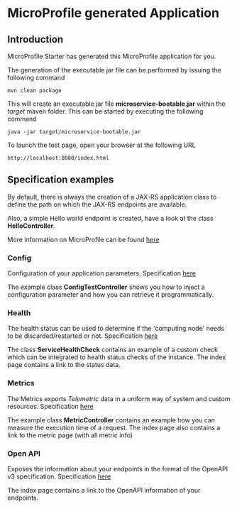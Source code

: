 



# MicroProfile generated Application

## Introduction

MicroProfile Starter has generated this MicroProfile application for you.

The generation of the executable jar file can be performed by issuing the following command


    mvn clean package

This will create an executable jar file **microservice-bootable.jar** within the _target_ maven folder. This can be started by executing the following command

    java -jar target/microservice-bootable.jar




To launch the test page, open your browser at the following URL

    http://localhost:8080/index.html  



## Specification examples

By default, there is always the creation of a JAX-RS application class to define the path on which the JAX-RS endpoints are available.

Also, a simple Hello world endpoint is created, have a look at the class **HelloController**.

More information on MicroProfile can be found [here](https://microprofile.io/)


### Config

Configuration of your application parameters. Specification [here](https://microprofile.io/project/eclipse/microprofile-config)

The example class **ConfigTestController** shows you how to inject a configuration parameter and how you can retrieve it programmatically.

### Health

The health status can be used to determine if the 'computing node' needs to be discarded/restarted or not. Specification [here](https://microprofile.io/project/eclipse/microprofile-health)

The class **ServiceHealthCheck** contains an example of a custom check which can be integrated to health status checks of the instance.  The index page contains a link to the status data.

### Metrics

The Metrics exports _Telemetric_ data in a uniform way of system and custom resources. Specification [here](https://microprofile.io/project/eclipse/microprofile-metrics)

The example class **MetricController** contains an example how you can measure the execution time of a request.  The index page also contains a link to the metric page (with all metric info)

### Open API

Exposes the information about your endpoints in the format of the OpenAPI v3 specification. Specification [here](https://microprofile.io/project/eclipse/microprofile-open-api)

The index page contains a link to the OpenAPI information of your endpoints.

